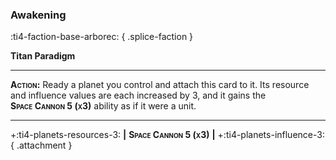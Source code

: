 ### **Awakening**
:ti4-faction-base-arborec:
{ .splice-faction }

**Titan Paradigm**

---

<span style="font-variant:small-caps;">**Action:**</span> Ready a planet you control and attach this card to it.
Its resource and influence values are each increased by 3, and it gains the <span style="font-variant:small-caps;white-space: nowrap;">**Space Cannon 5 (x3)**</span> ability as if it were a unit.

---

+:ti4-planets-resources-3: __|__ <span style="font-variant:small-caps;white-space: nowrap;">**Space Cannon 5 (x3)**</span> __|__ +:ti4-planets-influence-3:
{ .attachment }
